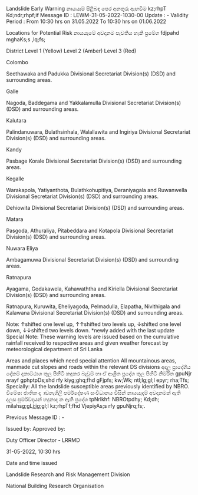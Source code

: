 Landslide Early Warning නායයෑම් පිළිබඳ පෙර අනතුරු ඇඟවීම kz;rhpT Kd;ndr;rhpf;if Message ID : LEWM-31-05-2022-1030-00 Update : - Validity Period : From 10:30 hrs on 31.05.2022 To 10:30 hrs on 01.06.2022

Locations for Potential Risk නායයෑමේ අවදානම පැවතිය හැකි ප්‍රමේශ fdjpahd mghaKs;s ,lq;fs;

District Level 1 (Yellow) Level 2 (Amber) Level 3 (Red)

Colombo

Seethawaka and Padukka Divisional Secretariat Division(s) (DSD) and surrounding areas.

Galle

Nagoda, Baddegama and Yakkalamulla Divisional Secretariat Division(s) (DSD) and surrounding areas.

Kalutara

Palindanuwara, Bulathsinhala, Walallawita and Ingiriya Divisional Secretariat Division(s) (DSD) and surrounding areas.

Kandy

Pasbage Korale Divisional Secretariat Division(s) (DSD) and surrounding areas.

Kegalle

Warakapola, Yatiyanthota, Bulathkohupitiya, Deraniyagala and Ruwanwella Divisional Secretariat Division(s) (DSD) and surrounding areas.

Dehiowita Divisional Secretariat Division(s) (DSD) and surrounding areas.

Matara

Pasgoda, Athuraliya, Pitabeddara and Kotapola Divisional Secretariat Division(s) (DSD) and surrounding areas.

Nuwara Eliya

Ambagamuwa Divisional Secretariat Division(s) (DSD) and surrounding areas.

Ratnapura

Ayagama, Godakawela, Kahawaththa and Kiriella Divisional Secretariat Division(s) (DSD) and surrounding areas.

Ratnapura, Kuruwita, Eheliyagoda, Pelmadulla, Elapatha, Nivithigala and Kalawana Divisional Secretariat Division(s) (DSD) and surrounding areas.

Note: ↑shifted one level up, ↑↑shifted two levels up, ↓shifted one level down, ↓↓shifted two levels down. *newly added with the last update Special Note: These warning levels are issued based on the cumulative rainfall received to respective areas and given weather forecast by meteorological department of Sri Lanka

Areas and places which need special attention All mountainous areas, manmade cut slopes and roads within the relevant DS divisions අදාල ප්‍රාදේශීය දේකම් දකාට්ඨාශ තුල පිහිටි කඳුකර බෑවුම් හා ඒ ආශ්‍රිත ප්‍රදේශ තුල පිහිටි නිර්මිත gpuNjr nrayf gphptpDs;shd rfy kiyg;ghq;fhd gFjpfs; kw;Wk; ntl;lg;gl;l epyr; rha;Tfs; Specially: All the landslide susceptible areas previously identified by NBRO. විමේෂ: ජාතික ද ාඩනැගිලි පර්මදේෂණ සංවිධානය විසින් නායයෑදම් අවදානමක් ඇති දලස පුර්මවදයන් හදුනාද න ඇති ප්‍රදේශ tpNrlkhf: NBROtpdhy; Kd;dh; milahsg;gLj;jg;gl;l kz;rhpTf;fhd VjepiyAs;s rfy gpuNjrq;fs;.

Previous Message ID : -

Issued by: Approved by:

Duty Officer Director - LRRMD

31-05-2022, 10:30 hrs

Date and time issued

Landslide Research and Risk Management Division

National Building Research Organisation